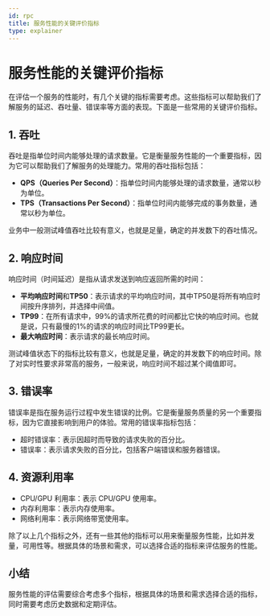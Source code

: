 ```yaml
---
id: rpc
title: 服务性能的关键评价指标
type: explainer
---
```


# 服务性能的关键评价指标

在评估一个服务的性能时，有几个关键的指标需要考虑。这些指标可以帮助我们了解服务的延迟、吞吐量、错误率等方面的表现。下面是一些常用的关键评价指标。

## 1. 吞吐

吞吐是指单位时间内能够处理的请求数量。它是衡量服务性能的一个重要指标，因为它可以帮助我们了解服务的处理能力。常用的吞吐指标包括：


- **QPS（Queries Per Second）**：指单位时间内能够处理的请求数量，通常以秒为单位。
- **TPS（Transactions Per Second）**：指单位时间内能够完成的事务数量，通常以秒为单位。

业务中一般测试峰值吞吐比较有意义，也就是足量，确定的并发数下的吞吐情况。


## 2. 响应时间

响应时间（时间延迟）是指从请求发送到响应返回所需的时间：


- **平均响应时间**和**TP50**：表示请求的平均响应时间，其中TP50是将所有响应时间按升序排列，并选择中间值。
- **TP99**：在所有请求中，99%的请求所花费的时间都比它快的响应时间。也就是说，只有最慢的1%的请求的响应时间比TP99更长。
- **最大响应时间**：表示请求的最长响应时间。

测试峰值状态下的指标比较有意义，也就是足量，确定的并发数下的响应时间。除了对实时性要求非常高的服务，一般来说，响应时间不超过某个阈值即可。




## 3. 错误率
错误率是指在服务运行过程中发生错误的比例。它是衡量服务质量的另一个重要指标，因为它直接影响到用户的体验。常用的错误率指标包括：


- 超时错误率：表示因超时而导致的请求失败的百分比。
- 错误率：表示请求失败的百分比，包括客户端错误和服务器错误。


## 4. 资源利用率



- CPU/GPU 利用率：表示 CPU/GPU 使用率。
- 内存利用率：表示内存使用率。
- 网络利用率：表示网络带宽使用率。

除了以上几个指标之外，还有一些其他的指标可以用来衡量服务性能，比如并发量，可用性等。根据具体的场景和需求，可以选择合适的指标来评估服务的性能。


## 小结
服务性能的评估需要综合考虑多个指标，根据具体的场景和需求选择合适的指标，同时需要考虑历史数据和定期评估。
